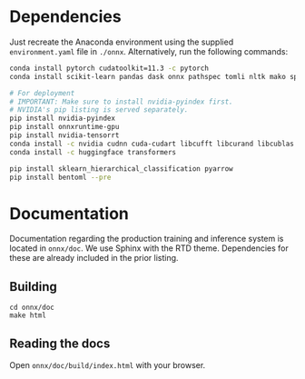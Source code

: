 # Dependencies
Just recreate the Anaconda environment using the supplied `environment.yaml` file in `./onnx`. Alternatively, run the following commands:

``` sh
conda install pytorch cudatoolkit=11.3 -c pytorch
conda install scikit-learn pandas dask onnx pathspec tomli nltk mako sphinx sphinx_rtd_theme

# For deployment
# IMPORTANT: Make sure to install nvidia-pyindex first.
# NVIDIA's pip listing is served separately.
pip install nvidia-pyindex
pip install onnxruntime-gpu
pip install nvidia-tensorrt
conda install -c nvidia cudnn cuda-cudart libcufft libcurand libcublas
conda install -c huggingface transformers 

pip install sklearn_hierarchical_classification pyarrow
pip install bentoml --pre
```

# Documentation
Documentation regarding the production training and inference system is located in `onnx/doc`. We use Sphinx with the RTD theme. Dependencies for these are already included in the prior listing.

## Building
```
cd onnx/doc
make html
```

## Reading the docs
Open `onnx/doc/build/index.html` with your browser.